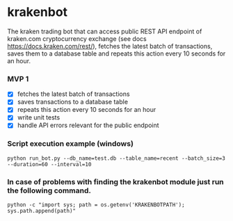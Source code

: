 # krakenbot

The kraken trading bot that can access public REST API endpoint of kraken.com cryptocurrency exchange (see docs https://docs.kraken.com/rest/), fetches the latest batch of transactions, saves them to a database table and repeats this action every 10 seconds for an hour.

### MVP 1

- [x] fetches the latest batch of transactions
- [x] saves transactions to a database table
- [x] repeats this action every 10 seconds for an hour
- [x] write unit tests
- [x] handle API errors relevant for the public endpoint

### Script execution example (windows)
```console
python run_bot.py --db_name=test.db --table_name=recent --batch_size=3 --duration=60 --interval=10
```

### In case of problems with finding the krakenbot module just run the following command.
```console
python -c "import sys; path = os.getenv('KRAKENBOTPATH'); sys.path.append(path)"
```
